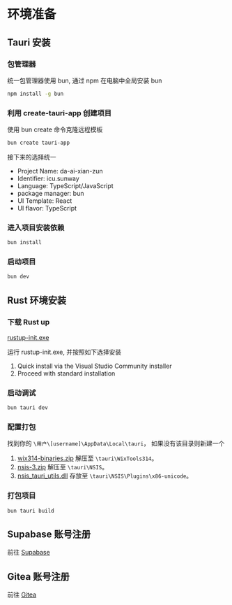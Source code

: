 # 环境准备

## Tauri 安装

### 包管理器

统一包管理器使用 bun, 通过 npm 在电脑中全局安装 bun

```bash
npm install -g bun
```

### 利用 create-tauri-app 创建项目

使用 bun create 命令克隆远程模板

```bash
bun create tauri-app
```

接下来的选择统一

- Project Name: da-ai-xian-zun
- Identifier: icu.sunway
- Language: TypeScript/JavaScript
- package manager: bun
- UI Template: React
- UI flavor: TypeScript

### 进入项目安装依赖

```bash
bun install
```

### 启动项目

```bash
bun dev
```

## Rust 环境安装

### 下载 Rust up

[rustup-init.exe](https://static.rust-lang.org/rustup/dist/x86_64-pc-windows-msvc/rustup-init.exe)

运行 rustup-init.exe, 并按照如下选择安装

1. Quick install via the Visual Studio Community installer
2. Proceed with standard installation

### 启动调试

```bash
bun tauri dev
```

### 配置打包

找到你的 `\用户\[username]\AppData\Local\tauri`， 如果没有该目录则新建一个

1. [wix314-binaries.zip](https://github.com/wixtoolset/wix3/releases/download/wix3141rtm/wix314-binaries.zip) 解压至 `\tauri\WixTools314`。
2. [nsis-3.zip](https://github.com/wixtoolset/wix3/releases/download/wix3141rtm/nsis-3.zip) 解压至 `\tauri\NSIS`。
3. [nsis_tauri_utils.dll](https://link.zhihu.com/?target=https%3A//github.com/tauri-apps/nsis-tauri-utils/releases/download/nsis_tauri_utils-v0.4.2/nsis_tauri_utils.dll) 存放至 `\tauri\NSIS\Plugins\x86-unicode`。

### 打包项目

```bash
bun tauri build
```

## Supabase 账号注册

前往 [Supabase](https://supabase.com/)

## Gitea 账号注册

前往 [Gitea](http://182.92.242.196:3000/)
